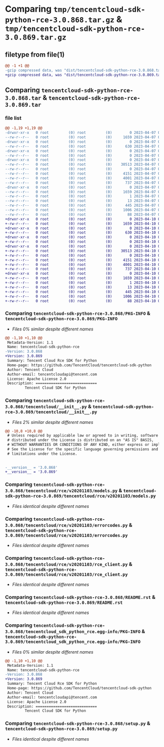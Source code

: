 # Comparing `tmp/tencentcloud-sdk-python-rce-3.0.868.tar.gz` & `tmp/tencentcloud-sdk-python-rce-3.0.869.tar.gz`

## filetype from file(1)

```diff
@@ -1 +1 @@
-gzip compressed data, was "dist/tencentcloud-sdk-python-rce-3.0.868.tar", last modified: Fri Apr  7 00:47:37 2023, max compression
+gzip compressed data, was "dist/tencentcloud-sdk-python-rce-3.0.869.tar", last modified: Mon Apr 10 03:11:30 2023, max compression
```

## Comparing `tencentcloud-sdk-python-rce-3.0.868.tar` & `tencentcloud-sdk-python-rce-3.0.869.tar`

### file list

```diff
@@ -1,19 +1,19 @@
-drwxr-xr-x   0 root         (0) root         (0)        0 2023-04-07 00:47:37.000000 tencentcloud-sdk-python-rce-3.0.868/
--rw-r--r--   0 root         (0) root         (0)     1659 2023-04-07 00:47:37.000000 tencentcloud-sdk-python-rce-3.0.868/PKG-INFO
-drwxr-xr-x   0 root         (0) root         (0)        0 2023-04-07 00:47:37.000000 tencentcloud-sdk-python-rce-3.0.868/tencentcloud/
--rw-r--r--   0 root         (0) root         (0)      630 2023-04-07 00:47:37.000000 tencentcloud-sdk-python-rce-3.0.868/tencentcloud/__init__.py
-drwxr-xr-x   0 root         (0) root         (0)        0 2023-04-07 00:47:37.000000 tencentcloud-sdk-python-rce-3.0.868/tencentcloud/rce/
--rw-r--r--   0 root         (0) root         (0)        0 2023-04-07 00:47:37.000000 tencentcloud-sdk-python-rce-3.0.868/tencentcloud/rce/__init__.py
-drwxr-xr-x   0 root         (0) root         (0)        0 2023-04-07 00:47:37.000000 tencentcloud-sdk-python-rce-3.0.868/tencentcloud/rce/v20201103/
--rw-r--r--   0 root         (0) root         (0)    30513 2023-04-07 00:47:37.000000 tencentcloud-sdk-python-rce-3.0.868/tencentcloud/rce/v20201103/models.py
--rw-r--r--   0 root         (0) root         (0)        0 2023-04-07 00:47:37.000000 tencentcloud-sdk-python-rce-3.0.868/tencentcloud/rce/v20201103/__init__.py
--rw-r--r--   0 root         (0) root         (0)     4151 2023-04-07 00:47:37.000000 tencentcloud-sdk-python-rce-3.0.868/tencentcloud/rce/v20201103/errorcodes.py
--rw-r--r--   0 root         (0) root         (0)     4001 2023-04-07 00:47:37.000000 tencentcloud-sdk-python-rce-3.0.868/tencentcloud/rce/v20201103/rce_client.py
--rw-r--r--   0 root         (0) root         (0)      737 2023-04-07 00:47:37.000000 tencentcloud-sdk-python-rce-3.0.868/README.rst
-drwxr-xr-x   0 root         (0) root         (0)        0 2023-04-07 00:47:37.000000 tencentcloud-sdk-python-rce-3.0.868/tencentcloud_sdk_python_rce.egg-info/
--rw-r--r--   0 root         (0) root         (0)     1659 2023-04-07 00:47:37.000000 tencentcloud-sdk-python-rce-3.0.868/tencentcloud_sdk_python_rce.egg-info/PKG-INFO
--rw-r--r--   0 root         (0) root         (0)        1 2023-04-07 00:47:37.000000 tencentcloud-sdk-python-rce-3.0.868/tencentcloud_sdk_python_rce.egg-info/dependency_links.txt
--rw-r--r--   0 root         (0) root         (0)       13 2023-04-07 00:47:37.000000 tencentcloud-sdk-python-rce-3.0.868/tencentcloud_sdk_python_rce.egg-info/top_level.txt
--rw-r--r--   0 root         (0) root         (0)      445 2023-04-07 00:47:37.000000 tencentcloud-sdk-python-rce-3.0.868/tencentcloud_sdk_python_rce.egg-info/SOURCES.txt
--rw-r--r--   0 root         (0) root         (0)     1006 2023-04-07 00:47:37.000000 tencentcloud-sdk-python-rce-3.0.868/setup.py
--rw-r--r--   0 root         (0) root         (0)       88 2023-04-07 00:47:37.000000 tencentcloud-sdk-python-rce-3.0.868/setup.cfg
+drwxr-xr-x   0 root         (0) root         (0)        0 2023-04-10 03:11:30.000000 tencentcloud-sdk-python-rce-3.0.869/
+-rw-r--r--   0 root         (0) root         (0)     1659 2023-04-10 03:11:30.000000 tencentcloud-sdk-python-rce-3.0.869/PKG-INFO
+drwxr-xr-x   0 root         (0) root         (0)        0 2023-04-10 03:11:30.000000 tencentcloud-sdk-python-rce-3.0.869/tencentcloud/
+-rw-r--r--   0 root         (0) root         (0)      630 2023-04-10 03:11:30.000000 tencentcloud-sdk-python-rce-3.0.869/tencentcloud/__init__.py
+drwxr-xr-x   0 root         (0) root         (0)        0 2023-04-10 03:11:30.000000 tencentcloud-sdk-python-rce-3.0.869/tencentcloud/rce/
+-rw-r--r--   0 root         (0) root         (0)        0 2023-04-10 03:11:30.000000 tencentcloud-sdk-python-rce-3.0.869/tencentcloud/rce/__init__.py
+drwxr-xr-x   0 root         (0) root         (0)        0 2023-04-10 03:11:30.000000 tencentcloud-sdk-python-rce-3.0.869/tencentcloud/rce/v20201103/
+-rw-r--r--   0 root         (0) root         (0)    30513 2023-04-10 03:11:30.000000 tencentcloud-sdk-python-rce-3.0.869/tencentcloud/rce/v20201103/models.py
+-rw-r--r--   0 root         (0) root         (0)        0 2023-04-10 03:11:30.000000 tencentcloud-sdk-python-rce-3.0.869/tencentcloud/rce/v20201103/__init__.py
+-rw-r--r--   0 root         (0) root         (0)     4151 2023-04-10 03:11:30.000000 tencentcloud-sdk-python-rce-3.0.869/tencentcloud/rce/v20201103/errorcodes.py
+-rw-r--r--   0 root         (0) root         (0)     4001 2023-04-10 03:11:30.000000 tencentcloud-sdk-python-rce-3.0.869/tencentcloud/rce/v20201103/rce_client.py
+-rw-r--r--   0 root         (0) root         (0)      737 2023-04-10 03:11:30.000000 tencentcloud-sdk-python-rce-3.0.869/README.rst
+drwxr-xr-x   0 root         (0) root         (0)        0 2023-04-10 03:11:30.000000 tencentcloud-sdk-python-rce-3.0.869/tencentcloud_sdk_python_rce.egg-info/
+-rw-r--r--   0 root         (0) root         (0)     1659 2023-04-10 03:11:30.000000 tencentcloud-sdk-python-rce-3.0.869/tencentcloud_sdk_python_rce.egg-info/PKG-INFO
+-rw-r--r--   0 root         (0) root         (0)        1 2023-04-10 03:11:30.000000 tencentcloud-sdk-python-rce-3.0.869/tencentcloud_sdk_python_rce.egg-info/dependency_links.txt
+-rw-r--r--   0 root         (0) root         (0)       13 2023-04-10 03:11:30.000000 tencentcloud-sdk-python-rce-3.0.869/tencentcloud_sdk_python_rce.egg-info/top_level.txt
+-rw-r--r--   0 root         (0) root         (0)      445 2023-04-10 03:11:30.000000 tencentcloud-sdk-python-rce-3.0.869/tencentcloud_sdk_python_rce.egg-info/SOURCES.txt
+-rw-r--r--   0 root         (0) root         (0)     1006 2023-04-10 03:11:30.000000 tencentcloud-sdk-python-rce-3.0.869/setup.py
+-rw-r--r--   0 root         (0) root         (0)       88 2023-04-10 03:11:30.000000 tencentcloud-sdk-python-rce-3.0.869/setup.cfg
```

### Comparing `tencentcloud-sdk-python-rce-3.0.868/PKG-INFO` & `tencentcloud-sdk-python-rce-3.0.869/PKG-INFO`

 * *Files 0% similar despite different names*

```diff
@@ -1,10 +1,10 @@
 Metadata-Version: 1.1
 Name: tencentcloud-sdk-python-rce
-Version: 3.0.868
+Version: 3.0.869
 Summary: Tencent Cloud Rce SDK for Python
 Home-page: https://github.com/TencentCloud/tencentcloud-sdk-python
 Author: Tencent Cloud
 Author-email: tencentcloudapi@tencent.com
 License: Apache License 2.0
 Description: ============================
         Tencent Cloud SDK for Python
```

### Comparing `tencentcloud-sdk-python-rce-3.0.868/tencentcloud/__init__.py` & `tencentcloud-sdk-python-rce-3.0.869/tencentcloud/__init__.py`

 * *Files 2% similar despite different names*

```diff
@@ -10,8 +10,8 @@
 # Unless required by applicable law or agreed to in writing, software
 # distributed under the License is distributed on an "AS IS" BASIS,
 # WITHOUT WARRANTIES OR CONDITIONS OF ANY KIND, either express or implied.
 # See the License for the specific language governing permissions and
 # limitations under the License.
 
 
-__version__ = '3.0.868'
+__version__ = '3.0.869'
```

### Comparing `tencentcloud-sdk-python-rce-3.0.868/tencentcloud/rce/v20201103/models.py` & `tencentcloud-sdk-python-rce-3.0.869/tencentcloud/rce/v20201103/models.py`

 * *Files identical despite different names*

### Comparing `tencentcloud-sdk-python-rce-3.0.868/tencentcloud/rce/v20201103/errorcodes.py` & `tencentcloud-sdk-python-rce-3.0.869/tencentcloud/rce/v20201103/errorcodes.py`

 * *Files identical despite different names*

### Comparing `tencentcloud-sdk-python-rce-3.0.868/tencentcloud/rce/v20201103/rce_client.py` & `tencentcloud-sdk-python-rce-3.0.869/tencentcloud/rce/v20201103/rce_client.py`

 * *Files identical despite different names*

### Comparing `tencentcloud-sdk-python-rce-3.0.868/README.rst` & `tencentcloud-sdk-python-rce-3.0.869/README.rst`

 * *Files identical despite different names*

### Comparing `tencentcloud-sdk-python-rce-3.0.868/tencentcloud_sdk_python_rce.egg-info/PKG-INFO` & `tencentcloud-sdk-python-rce-3.0.869/tencentcloud_sdk_python_rce.egg-info/PKG-INFO`

 * *Files 0% similar despite different names*

```diff
@@ -1,10 +1,10 @@
 Metadata-Version: 1.1
 Name: tencentcloud-sdk-python-rce
-Version: 3.0.868
+Version: 3.0.869
 Summary: Tencent Cloud Rce SDK for Python
 Home-page: https://github.com/TencentCloud/tencentcloud-sdk-python
 Author: Tencent Cloud
 Author-email: tencentcloudapi@tencent.com
 License: Apache License 2.0
 Description: ============================
         Tencent Cloud SDK for Python
```

### Comparing `tencentcloud-sdk-python-rce-3.0.868/setup.py` & `tencentcloud-sdk-python-rce-3.0.869/setup.py`

 * *Files identical despite different names*

